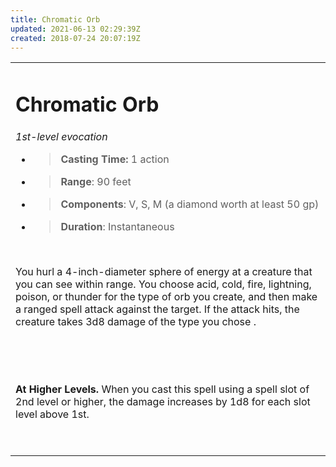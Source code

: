 ```yaml
---
title: Chromatic Orb
updated: 2021-06-13 02:29:39Z
created: 2018-07-24 20:07:19Z
---
```


<table><tbody><tr class="odd"><td><h1 id="chromatic-orb"><strong>Chromatic Orb</strong></h1><p><em>1st-level evocation</em></p><ul><li><blockquote><p><strong>Casting Time:</strong> 1 action</p></blockquote></li><li><blockquote><p><strong>Range</strong>: 90 feet</p></blockquote></li><li><blockquote><p><strong>Components</strong>: V, S, M (a diamond worth at least 50 gp)</p></blockquote></li><li><blockquote><p><strong>Duration</strong>: Instantaneous</p></blockquote></li></ul><p> </p><p>You hurl a 4-inch-diameter sphere of energy at a creature that you can see within range. You choose acid, cold, fire, lightning, poison, or thunder for the type of orb you create, and then make a ranged spell attack against the target. If the attack hits, the creature takes 3d8 damage of the type you chose .</p><p> </p><p> </p><p><strong>At Higher Levels.</strong> When you cast this spell using a spell slot of 2nd level or higher, the damage increases by 1d8 for each slot level above 1st.</p><p> </p></td></tr></tbody></table>